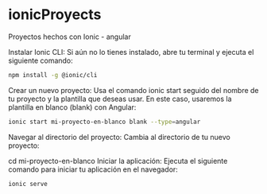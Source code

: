 # ionicProyects

Proyectos hechos con Ionic - angular

Instalar Ionic CLI: Si aún no lo tienes instalado, abre tu terminal y ejecuta el siguiente comando:

```bash
npm install -g @ionic/cli
```

Crear un nuevo proyecto: Usa el comando ionic start seguido del nombre de tu proyecto y la plantilla que deseas usar. En este caso, usaremos la plantilla en blanco (blank) con Angular:

```bash
ionic start mi-proyecto-en-blanco blank --type=angular
```

Navegar al directorio del proyecto: Cambia al directorio de tu nuevo proyecto:

cd mi-proyecto-en-blanco
Iniciar la aplicación: Ejecuta el siguiente comando para iniciar tu aplicación en el navegador:

```bash
ionic serve
```
